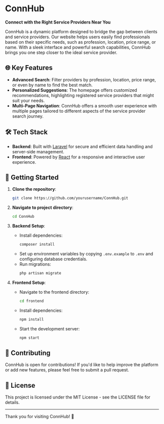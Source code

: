 # ConnHub

**Connect with the Right Service Providers Near You**

ConnHub is a dynamic platform designed to bridge the gap between clients and service providers. Our website helps users easily find professionals based on their specific needs, such as profession, location, price range, or name. With a sleek interface and powerful search capabilities, ConnHub brings you one step closer to the ideal service provider.

## 🌐 Key Features

- **Advanced Search**: Filter providers by profession, location, price range, or even by name to find the best match.
- **Personalized Suggestions**: The homepage offers customized recommendations, highlighting registered service providers that might suit your needs.
- **Multi-Page Navigation**: ConnHub offers a smooth user experience with multiple pages tailored to different aspects of the service provider search journey.

## 🛠 Tech Stack

- **Backend**: Built with [Laravel](https://laravel.com/) for secure and efficient data handling and server-side management.
- **Frontend**: Powered by [React](https://reactjs.org/) for a responsive and interactive user experience.

## 🚀 Getting Started

1. **Clone the repository**:

   ```bash
   git clone https://github.com/yourusername/ConnHub.git
   ```

2. **Navigate to project directory**:

   ```bash
   cd ConnHub
   ```

3. **Backend Setup**:

   - Install dependencies:
     ```bash
     composer install
     ```
   - Set up environment variables by copying `.env.example` to `.env` and configuring database credentials.
   - Run migrations:
     ```bash
     php artisan migrate
     ```

4. **Frontend Setup**:
   - Navigate to the frontend directory:
     ```bash
     cd frontend
     ```
   - Install dependencies:
     ```bash
     npm install
     ```
   - Start the development server:
     ```bash
     npm start
     ```

## 🤝 Contributing

ConnHub is open for contributions! If you'd like to help improve the platform or add new features, please feel free to submit a pull request.

## 📄 License

This project is licensed under the MIT License - see the LICENSE file for details.

---

Thank you for visiting ConnHub! 🎉
